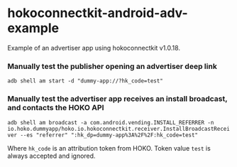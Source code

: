 # hokoconnectkit-android-adv-example

Example of an advertiser app using hokoconnectkit v1.0.18.

### Manually test the publisher opening an advertiser deep link

`adb shell am start -d "dummy-app://?hk_code=test"`

### Manually test the advertiser app receives an install broadcast, and contacts the HOKO API

`adb shell am broadcast -a com.android.vending.INSTALL_REFERRER -n io.hoko.dummyapp/hoko.io.hokoconnectkit.receiver.InstallBroadcastReceiver --es "referrer" ":hk_dp=dummy-app%3A%2F%2F:hk_code=test"`

Where `hk_code` is an attribution token from HOKO. Token value `test` is always accepted and ignored.
